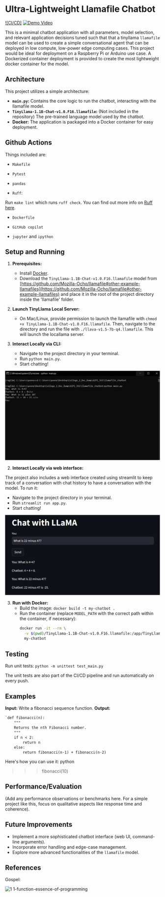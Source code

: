 # Ultra-Lightweight Llamafile Chatbot 

[![CI/CD]](https://github.com/Aryan-Poonacha/llamafile_chatbot/actions)
[![Demo Video](LINK_TO_YOUR_DEMO_VIDEO)](LINK_TO_YOUR_DEMO_VIDEO)

This is a minimal chatbot application with all parameters, model selection, and relevant application decisions tuned such that that a tinyllama `llamafile` model can be used to create a simple conversational agent that can be deployed in low compute, low-power edge computing cases. This project would be ideal for deployment on a Raspberry Pi or Arduino use case. A Dockerized container deployment is provided to create the most lightweight docker container for the model.

## Architecture

This project utilizes a simple architecture:

- **`main.py`:** Contains the core logic to run the chatbot, interacting with the llamafile model.
- **`TinyLlama-1.1B-Chat-v1.0.F16.llamafile`:** (Not included in the repository) The pre-trained language model used by the chatbot.
- **Docker:** The application is packaged into a Docker container for easy deployment.

## Github Actions

Things included are:

* `Makefile`

* `Pytest`

* `pandas`

* `Ruff`:  

Run `make lint` which runs `ruff check`.  You can find out more info on [Ruff here](https://github.com/astral-sh/ruff).

* `Dockerfile`

* `GitHub copilot`

* `jupyter` and `ipython` 

## Setup and Running

1. **Prerequisites:**
   - Install [Docker](https://docs.docker.com/get-docker/).
   - Download the `TinyLlama-1.1B-Chat-v1.0.F16.llamafile` model from [https://github.com/Mozilla-Ocho/llamafile#other-example-llamafiles](https://github.com/Mozilla-Ocho/llamafile#other-example-llamafiles) and place it in the root of the project directory inside the 'llamafile' folder.

2. **Launch TinyLlama Local Server:**
   - On Mac/Linux, provide permission to launch the llamafile with `chmod +x TinyLlama-1.1B-Chat-v1.0.F16.llamafile`. Then, navigate to the directory and run the file with `./llava-v1.5-7b-q4.llamafile`. This will launch the locallama server.

3. **Interact Locally via CLI:**
   - Navigate to the project directory in your terminal.
   - Run `python main.py`.
   - Start chatting!

![Streamlit](img/cmd.PNG)

2. **Interact Locally via web interface:**

The project also includes a web interface created using streamlit to keep track of a conversation with chat history to have a conversation with the model. To run it:
   - Navigate to the project directory in your terminal.
   - Run `streamlit run app.py`.
   - Start chatting!

![Streamlit](img/streamlit.PNG)

3. **Run with Docker:**
   - Build the image: `docker build -t my-chatbot .`
   - Run the container (replace `MODEL_PATH` with the correct path within the container, if necessary): 
      ```bash
      docker run -it --rm \
        -v $(pwd)/TinyLlama-1.1B-Chat-v1.0.F16.llamafile:/app/TinyLlama-1.1B-Chat-v1.0.F16.llamafile  \ 
        my-chatbot 
      ```

## Testing

Run unit tests: `python -m unittest test_main.py`

The unit tests are also part of the CI/CD pipeline and run automatically on every push.

## Examples

**Input:** Write a fibonacci sequence function.
**Output:**

```
`def fibonacci(n):
    """
    Returns the nth Fibonacci number.
    """
    if n < 2:
        return n
    else:
        return fibonacci(n-1) + fibonacci(n-2)
```
Here's how you can use it:
python
>>> fibonacci(10)

## Performance/Evaluation 

(Add any performance observations or benchmarks here. For a simple project like this, focus on qualitative aspects like response time and coherence).

## Future Improvements

- Implement a more sophisticated chatbot interface (web UI, command-line arguments).
- Incorporate error handling and edge-case management.
- Explore more advanced functionalities of the `llamafile` model.

## References

Gospel:

![1 1-function-essence-of-programming](https://github.com/nogibjj/python-ruff-template/assets/58792/f7f33cd3-cff5-4014-98ea-09b6a29c7557)



